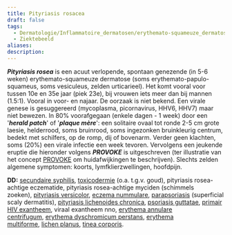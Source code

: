 ```yaml
---
title: Pityriasis rosacea
draft: false
tags:
  - Dermatologie/Inflammatoire_dermatosen/erythemato-squameuze_dermatosen
  - Ziektebeeld
aliases: 
description: 
---
```




**_Pityriasis rosea_** is een acuut verlopende, spontaan genezende (in 5-6 weken) erythemato-squameuze dermatose (soms erythemato-papulo-squameus, soms vesiculeus, zelden urticarieel). Het komt vooral voor tussen 10e en 35e jaar (piek 23e), bij vrouwen iets meer dan bij mannen (1.5:1). Vooral in voor- en najaar. De oorzaak is niet bekend. Een virale genese is gesuggereerd (mycoplasma, picornavirus, HHV6, HHV7) maar niet bewezen. In 80% voorafgegaan (enkele dagen - 1 week) door een '**_herald patch_**' of '**_plaque mère_**': een solitaire ovaal tot ronde 2-5 cm grote laesie, helderrood, soms bruinrood, soms ingezonken bruinkleurig centrum, bedekt met schilfers, op de romp, dij of bovenarm. Verder geen klachten, soms (20%) een virale infectie een week tevoren. Vervolgens een jeukende eruptie die hieronder volgens **_PROVOKE_** is uitgeschreven (ter illustratie van het concept [PROVOKE](https://www.huidziekten.nl/zakboek/dermatosen/ptxt/Provoke.htm) om huidafwijkingen te beschrijven). Slechts zelden algemene symptomen: koorts, lymfklierzwellingen, hoofdpijn.

**DD:** [secundaire syphilis](https://www.huidziekten.nl/zakboek/dermatosen/stxt/SOA-syphilis-lues.htm), [toxicodermie](https://www.huidziekten.nl/zakboek/dermatosen/dtxt/DermatitisMedicamentosa.htm) (o.a. t.g.v. goud), pityriasis rosea-achtige eczematide, pityriasis rosea-achtige myciden (schimmels zoeken), [pityriasis versicolor](https://www.huidziekten.nl/zakboek/dermatosen/ptxt/PityriasisVersicolor.htm), [eczema nummulare](https://www.huidziekten.nl/zakboek/dermatosen/etxt/EczemaNummulare.htm), [parapsoriasis](https://www.huidziekten.nl/zakboek/dermatosen/ptxt/parapsoriasis.htm) (superficial scaly dermatitis), [pityriasis lichenoides chronica](https://www.huidziekten.nl/zakboek/dermatosen/ptxt/PityriasisLichenoides.htm), [psoriasis guttatae](https://www.huidziekten.nl/zakboek/dermatosen/ptxt/psoriasis-guttata.htm), [primair HIV exantheem](https://www.huidziekten.nl/zakboek/dermatosen/htxt/HIVexantheem.htm), viraal exantheem nno, [erythema annulare centrifugum](https://www.huidziekten.nl/zakboek/dermatosen/etxt/ErythemaAnnulareCentrifugum.htm), [erythema dyschromicum perstans](https://www.huidziekten.nl/zakboek/dermatosen/etxt/ErythemaDyschromicumPerstans.htm), [erythema multiforme](https://www.huidziekten.nl/zakboek/dermatosen/etxt/ErythemaExsudativumMultiforme.htm), [lichen planus](https://www.huidziekten.nl/zakboek/dermatosen/ltxt/LichenPlanus.htm), [tinea corporis](https://www.huidziekten.nl/zakboek/dermatosen/ttxt/tinea-corporis-ringworm.htm).